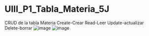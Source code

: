 # UIII_P1_Tabla_Materia_5J
CRUD de la tabla Materia Create-Crear Read-Leer Update-actualizar Delete-borrar 
![image](https://github.com/user-attachments/assets/ae43bddb-9612-48d8-ab18-128dffa196c3)
![image](https://github.com/user-attachments/assets/d13ffa47-271a-4acb-82e3-d712f162398b)
